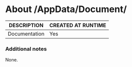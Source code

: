 ﻿# About /AppData/Document/
| DESCRIPTION                       | CREATED AT RUNTIME |
|-----------------------------------|--------------------|
| Documentation                     | Yes                |

### Additional notes
None.